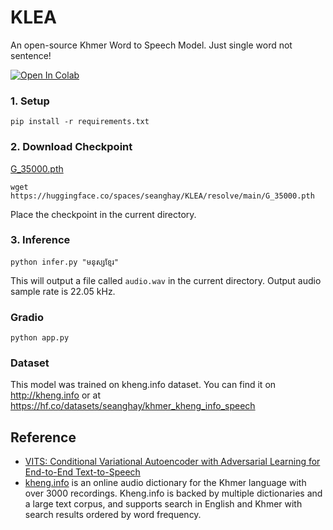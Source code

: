 # KLEA

An open-source Khmer Word to Speech Model. Just single word not sentence!

<a target="_blank" href="https://colab.research.google.com/github/https://colab.research.google.com/drive/1Dao9iXxaEVrGTzoUVQL63UbKDK3G55ts?usp=sharing">
  <img src="https://colab.research.google.com/assets/colab-badge.svg" alt="Open In Colab"/>
</a>

### 1. Setup

```shell
pip install -r requirements.txt
```

### 2. Download Checkpoint

[G_35000.pth](https://huggingface.co/spaces/seanghay/KLEA/resolve/main/G_35000.pth)

```shell
wget https://huggingface.co/spaces/seanghay/KLEA/resolve/main/G_35000.pth
```

Place the checkpoint in the current directory.

### 3. Inference

```shell
python infer.py "មនុស្សខ្មែរ"
```

This will output a file called `audio.wav` in the current directory. Output audio sample rate is 22.05 kHz.

### Gradio

```
python app.py
```

### Dataset

This model was trained on kheng.info dataset. You can find it on http://kheng.info or at https://hf.co/datasets/seanghay/khmer_kheng_info_speech

## Reference

- [VITS: Conditional Variational Autoencoder with Adversarial Learning for End-to-End Text-to-Speech](https://github.com/jaywalnut310/vits)
- [kheng.info](https://kheng.info/about/) is an online audio dictionary for the Khmer language with over 3000 recordings. Kheng.info is backed by multiple dictionaries and a large text corpus, and supports search in English and Khmer with search results ordered by word frequency.
